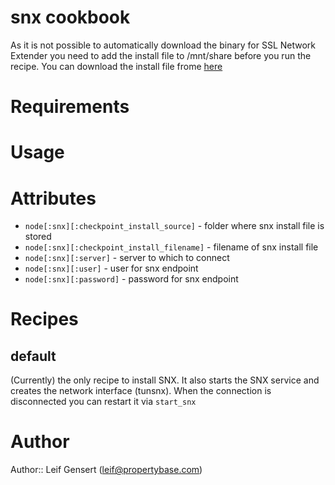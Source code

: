 # snx cookbook

As it is not possible to automatically download the binary for SSL Network Extender you need to add the install file to /mnt/share before you run the recipe. You can download the install file frome [here](https://supportcenter.checkpoint.com/supportcenter/portal/user/anon/page/default.psml/media-type/html?action=portlets.DCFileAction&eventSubmit_doGetdcdetails=&fileid=8993)

# Requirements

# Usage

# Attributes

  - `node[:snx][:checkpoint_install_source]` - folder where snx install file is stored
  - `node[:snx][:checkpoint_install_filename]` - filename of snx install file
  - `node[:snx][:server]` - server to which to connect
  - `node[:snx][:user]` - user for snx endpoint
  - `node[:snx][:password]` - password for snx endpoint

# Recipes

## default

(Currently) the only recipe to install SNX. It also starts the SNX service and creates the network interface (tunsnx). When the connection is disconnected you can restart it via `start_snx`

# Author

Author:: Leif Gensert (leif@propertybase.com)